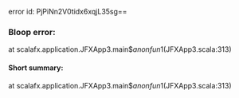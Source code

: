 error id: PjPiNn2V0tidx6xqjL35sg==
### Bloop error:

at scalafx.application.JFXApp3.main$$anonfun$1(JFXApp3.scala:313)
#### Short summary: 

at scalafx.application.JFXApp3.main$$anonfun$1(JFXApp3.scala:313)